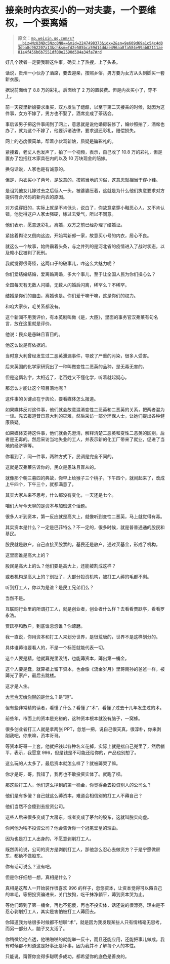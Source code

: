 # 接亲时内衣买小的一对夫妻，一个要维权，一个要离婚

> 原文：[`mp.weixin.qq.com/s?__biz=MzU3NDc5Nzc0NQ==&mid=2247498373&idx=2&sn=9e609d69a1c54c4d03dba8c962207a13&chksm=fd2e585bca59d14ddae496aa8fa584e99ab02111ae81a4f456b6b7551df08e2590d584a34fa7#rd`](http://mp.weixin.qq.com/s?__biz=MzU3NDc5Nzc0NQ==&mid=2247498373&idx=2&sn=9e609d69a1c54c4d03dba8c962207a13&chksm=fd2e585bca59d14ddae496aa8fa584e99ab02111ae81a4f456b6b7551df08e2590d584a34fa7#rd)

好几个读者一定要我聊这件事，确实上了热搜，上了头条。

话说，贵州一小伙办了酒席，要去迎亲，按照乡俗，男方要为女方从头到脚买一套新衣服。

据说前面给了 8.8 万的彩礼，后面给了 2 万的置装费。但是内衣买小了，穿不上。 

前一天夜里新娘要求重买，双方发生了龃龉，以至于第二天接亲的时候，就因为这件事，女方不嫁了，男方也不娶了，酒席变成了茶话会。

事后该男子把这件事闹到了网上，意思就是说他婚房装修了，婚纱照拍了，酒席也办了，就为这个不嫁了，他要诉诸法律，要求退还彩礼，赔偿损失。 

网上的态度很简单，帮着小伙骂新娘，质疑是骗彩礼的。 

紧接着，老丈人也发声了，拍了一个视频，表示，自己收了 10.8 万的彩礼，但是置办了包括红木家具在内的以及 10 万块现金的陪嫁。 

换句话说，人家也是有诚意的。 

但是，内衣买小了两号，是故意的，按照当地的习俗，这意思就相当于穿小鞋。

是诅咒他女儿嫁过去之后低人一头，被婆婆压着，这就是为什么他们执意要求对方提供符合尺码的新内衣的原因。 

对方说穿旧的，实际上就是不肯低头，说白了，你故意拿穿小鞋恶心人，又不肯认错，他觉得这户人家太强硬，嫁过去受气，所以不同意。 

他们表示，愿意退彩礼，离婚，双方之前已经办理了结婚证。

紧接着舆论又倒向这边，开始骂新郎一家，故意买小号的内衣，居心不良。 

就这么一个故事，始终霸着头条，与之并列的是河北省的疫情进入了战时状态，以及赖小民被判了死刑。 

我就觉得很奇怪，这两口子的破事儿，咋这么大魅力呢？ 

你们爱结婚结婚，爱离婚离婚，多大个事儿，至于让全国人民为你们操心么？

全国每天有无数人闪婚，无数人闪婚后闪离，稀罕么？不稀罕。

结婚是你们的自由，离婚也是。你们爱干嘛干嘛，这是你们的权力。

和咱大家伙，毛关系都没有。 

这个新闻不用我评价，有本英剧叫做《是，大臣》，里面的事务官汉弗莱有句名言，放在这里就是评价。

他说：民众是愚昧且盲目的。 

他这么说是有依据的。 

当时意大利曾经发生过二恶英泄漏事件，导致了严重的污染，很多人受害。

后来英国的化学家研究出了一种叫做变性二恶英的品种，是无毒无害的。

但是这俩名字，太相近了，老百姓又不懂化学，听着就起疑心。 

那怎么才能让这个项目落地呢？ 

这件事的关键点在于舆论，要看媒体怎么报道。 

如果媒体反对这件事，他们就会故意混淆变性二恶英和二恶英的关系，把两者混为一谈。先去报道昔日意大利的灾难，然后采访一部分环保人士，让她们提出各种健康质疑。

如果媒体支持这件事，他们就会先澄清，解释清楚二恶英和变性二恶英的区别，后者是无毒的。然后采访当地失业的工人，并表示新的化工厂带来了就业，促进了当地的经济等等。 

你看到了，同一件事，两种方式下，民调是完全不同的。 

这就是汉弗莱告诉你的，民众是愚昧且盲从的。

就像那个朝三暮四的典故，你早上给猴子三个桃子，下午四个，就闹起来了，改成上午四个，下午三个，就都满意了。

其实大家从来不思考，什么都没有变化，一天还是七个。 

咱们大号今天聊的是资本与加班这个话题。 

很多人听到资本，第一反应就是高大上，就像听到变性二恶英，马上就觉得有毒。

其实资本是什么？一定是巴菲特么？不一定的，很多时候，就是普普通通的股民和基民。

股民就是散户，自己直接买股票的，基民还是散户，通过买基金，形成了机构。 

这里面谁是高大上的？ 

股民是高大上的么？他们要是高大上，还能被割成这样？

或者机构是高大上的？别扯了，大部分投资机构，被打工人薅的毛都不剩。

听到打工人，你以为是谁？是民工兄弟们么？

当然不是。

互联网行业里的所谓打工人，就是创业者，创业者什么样？去看看贾跃亭，看看罗永浩。

贾跃亭和散户，到底谁忽悠谁？你琢磨。 

我一直说，你用资本和打工人来划分世界，是很荒唐的，世界不是这样划分的。 

具体谁薅谁要看人的，不是一个标签就能代表一切。 

这个人要是精，他就算兜里没钱，也能薅资本，薅出第一桶金。

这个人要是蠢，就算祖上留下资本，也会像《流金岁月》里蒋南孙的爸爸一样，被薅光了家产，最后去跳楼。

这才是人生。 

[大号今天给你聊的是什么](https://mp.weixin.qq.com/s?__biz=MzU0MjYwNDU2Mw==&mid=2247495605&idx=2&sn=0493afa0ae9ecd003b8ec873ec7e81d4&chksm=fb1a83c9cc6d0adf6cdbdd1c4c9fbbe9a1734f9ee354d51aac2c4eb1750750259a8eee7c8e3a&token=926060072&lang=zh_CN&scene=21#wechat_redirect)？是“道”。 

但有些非常精的读者，看懂了什么？看懂了“术”，看懂了过去十几年发生过的术。

前些年，市面上的资本是充裕的，这种资本根本就没有脑子，一窝蜂。

很多创业者打工人就是拿两张 PPT，忽悠一把，说自己很天真，很淳朴，你来剥削我吧，你来嘛，资本哥哥。

等资本哥哥一上套，他就把钱以各种名义花掉，实际上就是揣自己兜里了，然后躺平，表示，我愿意 996，但是钱是不可能还给你的，产品也别想了。 

这么玩的人太多了，最后资本就怎么样了？就被薅哭了嘛。

你才是哥，哥，我错了，我再也不敢投资实体了。就跑了呗。 

那这些打工人，他们这么挣到的第一桶金，你觉得会去投资别人的公司么？ 

他们是有多傻？自己就这么薅资本，难道会相信别的打工人不薅自己？

他们当然不会傻到去投资公司。

这些人后来很多变成了大房东，或者变成了茅台的股东，这就叫脱实向虚。 

你问他为啥不投资公司？他会告诉你一个冠冕堂皇的理由。 

因为也是打工人出身的，不愿意剥削打工人。

既然舆论说，公司的资方是剥削打工人，那他怎么忍心去做资方？于是宁愿做房东，都绝不做股东。

你有话可说么？没有吧。 

但是你仔细想一想，真相是什么？

真相是这帮人一开始装作很喜欢 996 的样子，忽悠资本，让资本觉得可以薅自己的羊毛，等把投资骗进来，关门放狗，吃干抹净躺平，薅到资本哭为止。

等他们薅到了第一桶金，再也不犯傻，再也不投实体，话还说的很漂亮，理由是不忍心剥削打工人，其实是害怕被打工人薅回去。

你知道我为啥很多时候都不想聊“术”，就是因为我发现某些人只有情绪毫无思考，而另一部分人，脑子又太活了。 

你稍微给他点透，他啪啪啪的就能举一反十，而且还能应用，还能把事儿做成。我有时候都不知道这是好事还是坏事，因为我并不了解每个人的本性。

只能说，甭管你变得多聪明多成功，都希望你的底色是善良的。
